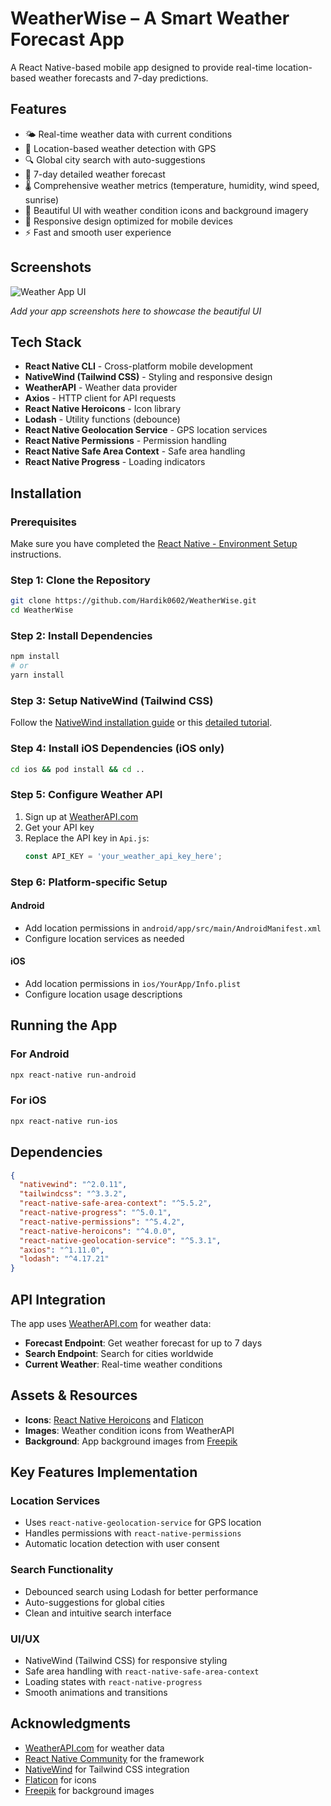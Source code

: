 # WeatherWise – A Smart Weather Forecast App

A React Native-based mobile app designed to provide real-time location-based weather forecasts and 7-day predictions.

## Features

- 🌤️ Real-time weather data with current conditions
- 📍 Location-based weather detection with GPS
- 🔍 Global city search with auto-suggestions
- 📅 7-day detailed weather forecast
- 🌡️ Comprehensive weather metrics (temperature, humidity, wind speed, sunrise)
- 🎨 Beautiful UI with weather condition icons and background imagery
- 📱 Responsive design optimized for mobile devices
- ⚡ Fast and smooth user experience

## Screenshots

![Weather App UI](src/images/app_screenshot.png)

*Add your app screenshots here to showcase the beautiful UI*

## Tech Stack

- **React Native CLI** - Cross-platform mobile development
- **NativeWind (Tailwind CSS)** - Styling and responsive design
- **WeatherAPI** - Weather data provider
- **Axios** - HTTP client for API requests
- **React Native Heroicons** - Icon library
- **Lodash** - Utility functions (debounce)
- **React Native Geolocation Service** - GPS location services
- **React Native Permissions** - Permission handling
- **React Native Safe Area Context** - Safe area handling
- **React Native Progress** - Loading indicators

## Installation

### Prerequisites

Make sure you have completed the [React Native - Environment Setup](https://reactnative.dev/docs/getting-started-without-a-framework) instructions.

### Step 1: Clone the Repository

```bash
git clone https://github.com/Hardik0602/WeatherWise.git
cd WeatherWise
```

### Step 2: Install Dependencies

```bash
npm install
# or
yarn install
```

### Step 3: Setup NativeWind (Tailwind CSS)

Follow the [NativeWind installation guide](https://v2.nativewind.dev/getting-started/installation) or this [detailed tutorial](https://blog.logrocket.com/getting-started-nativewind-tailwind-react-native/).

### Step 4: Install iOS Dependencies (iOS only)

```bash
cd ios && pod install && cd ..
```

### Step 5: Configure Weather API

1. Sign up at [WeatherAPI.com](https://www.weatherapi.com/)
2. Get your API key
3. Replace the API key in `Api.js`:
   ```javascript
   const API_KEY = 'your_weather_api_key_here';
   ```

### Step 6: Platform-specific Setup

#### Android
- Add location permissions in `android/app/src/main/AndroidManifest.xml`
- Configure location services as needed

#### iOS
- Add location permissions in `ios/YourApp/Info.plist`
- Configure location usage descriptions

## Running the App

### For Android

```bash
npx react-native run-android
```

### For iOS

```bash
npx react-native run-ios
```

## Dependencies

```json
{
  "nativewind": "^2.0.11",
  "tailwindcss": "^3.3.2",
  "react-native-safe-area-context": "^5.5.2",
  "react-native-progress": "^5.0.1",
  "react-native-permissions": "^5.4.2",
  "react-native-heroicons": "^4.0.0",
  "react-native-geolocation-service": "^5.3.1",
  "axios": "^1.11.0",
  "lodash": "^4.17.21"
}
```

## API Integration

The app uses [WeatherAPI.com](https://www.weatherapi.com/) for weather data:

- **Forecast Endpoint**: Get weather forecast for up to 7 days
- **Search Endpoint**: Search for cities worldwide
- **Current Weather**: Real-time weather conditions

## Assets & Resources

- **Icons**: [React Native Heroicons](https://github.com/tailwindlabs/heroicons) and [Flaticon](https://www.flaticon.com/)
- **Images**: Weather condition icons from WeatherAPI
- **Background**: App background images from [Freepik](https://www.freepik.com/free-photos-vectors/app-background)

## Key Features Implementation

### Location Services
- Uses `react-native-geolocation-service` for GPS location
- Handles permissions with `react-native-permissions`
- Automatic location detection with user consent

### Search Functionality
- Debounced search using Lodash for better performance
- Auto-suggestions for global cities
- Clean and intuitive search interface

### UI/UX
- NativeWind (Tailwind CSS) for responsive styling
- Safe area handling with `react-native-safe-area-context`
- Loading states with `react-native-progress`
- Smooth animations and transitions

## Acknowledgments

- [WeatherAPI.com](https://www.weatherapi.com/) for weather data
- [React Native Community](https://reactnative.dev/) for the framework
- [NativeWind](https://v2.nativewind.dev/) for Tailwind CSS integration
- [Flaticon](https://www.flaticon.com/) for icons
- [Freepik](https://www.freepik.com/) for background images